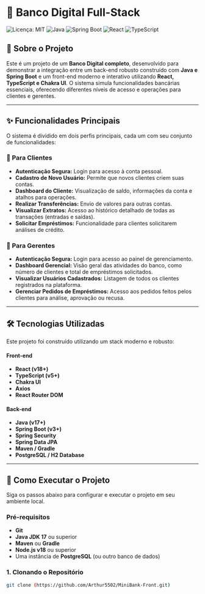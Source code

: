 # 🏦 Banco Digital Full-Stack

![Licença: MIT](https://img.shields.io/badge/License-MIT-blue.svg)
![Java](https://img.shields.io/badge/Java-17%2B-orange.svg)
![Spring Boot](https://img.shields.io/badge/Spring%20Boot-3.x-brightgreen.svg)
![React](https://img.shields.io/badge/React-18.x-blue.svg)
![TypeScript](https://img.shields.io/badge/TypeScript-5.x-informational.svg)

## 📖 Sobre o Projeto

Este é um projeto de um **Banco Digital completo**, desenvolvido para demonstrar a integração entre um back-end robusto construído com **Java e Spring Boot** e um front-end moderno e interativo utilizando **React, TypeScript e Chakra UI**. O sistema simula funcionalidades bancárias essenciais, oferecendo diferentes níveis de acesso e operações para clientes e gerentes.

---

## ✨ Funcionalidades Principais

O sistema é dividido em dois perfis principais, cada um com seu conjunto de funcionalidades:

### 👤 Para Clientes
* **Autenticação Segura:** Login para acesso à conta pessoal.
* **Cadastro de Novo Usuário:** Permite que novos clientes criem suas contas.
* **Dashboard do Cliente:** Visualização de saldo, informações da conta e atalhos para operações.
* **Realizar Transferências:** Envio de valores para outras contas.
* **Visualizar Extratos:** Acesso ao histórico detalhado de todas as transações (entradas e saídas).
* **Solicitar Empréstimos:** Funcionalidade para clientes solicitarem análises de crédito.

### 💼 Para Gerentes
* **Autenticação Segura:** Login para acesso ao painel de gerenciamento.
* **Dashboard Gerencial:** Visão geral das atividades do banco, como número de clientes e total de empréstimos solicitados.
* **Visualizar Usuários Cadastrados:** Listagem de todos os clientes registrados na plataforma.
* **Gerenciar Pedidos de Empréstimos:** Acesso aos pedidos feitos pelos clientes para análise, aprovação ou recusa.

---

## 🛠️ Tecnologias Utilizadas

Este projeto foi construído utilizando um stack moderno e robusto:

#### Front-end
- **React (v18+)**
- **TypeScript (v5+)**
- **Chakra UI**
- **Axios**
- **React Router DOM**

#### Back-end
- **Java (v17+)**
- **Spring Boot (v3+)**
- **Spring Security**
- **Spring Data JPA**
- **Maven / Gradle**
- **PostgreSQL / H2 Database**

---

## 🚀 Como Executar o Projeto

Siga os passos abaixo para configurar e executar o projeto em seu ambiente local.

### Pré-requisitos
* **Git**
* **Java JDK 17** ou superior
* **Maven** ou **Gradle**
* **Node.js v18** ou superior
* Uma instância de **PostgreSQL** (ou outro banco de dados)

### 1. Clonando o Repositório
```bash
git clone (https://github.com/Arthur5502/MiniBank-Front.git)
